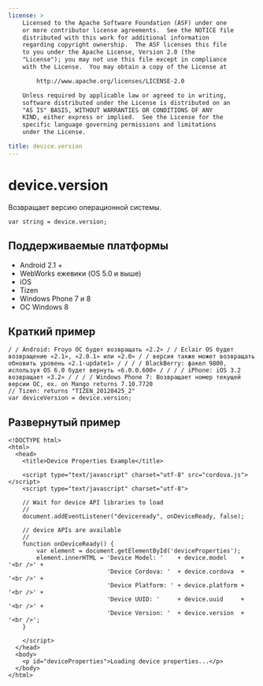```yaml
---
license: >
    Licensed to the Apache Software Foundation (ASF) under one
    or more contributor license agreements.  See the NOTICE file
    distributed with this work for additional information
    regarding copyright ownership.  The ASF licenses this file
    to you under the Apache License, Version 2.0 (the
    "License"); you may not use this file except in compliance
    with the License.  You may obtain a copy of the License at

        http://www.apache.org/licenses/LICENSE-2.0

    Unless required by applicable law or agreed to in writing,
    software distributed under the License is distributed on an
    "AS IS" BASIS, WITHOUT WARRANTIES OR CONDITIONS OF ANY
    KIND, either express or implied.  See the License for the
    specific language governing permissions and limitations
    under the License.

title: device.version
---
```


# device.version

Возвращает версию операционной системы.

    var string = device.version;
    

## Поддерживаемые платформы

*   Android 2.1 +
*   WebWorks ежевики (OS 5.0 и выше)
*   iOS
*   Tizen
*   Windows Phone 7 и 8
*   ОС Windows 8

## Краткий пример

    / / Android: Froyo ОС будет возвращать «2.2» / / Eclair OS будет возвращение «2.1», «2.0.1» или «2.0» / / версия также может возвращать обновить уровень «2.1-update1» / / / / BlackBerry: факел 9800, используя OS 6.0 будет вернуть «6.0.0.600» / / / / iPhone: iOS 3.2 возвращает «3.2» / / / / Windows Phone 7: Возвращает номер текущей версии ОС, ex. on Mango returns 7.10.7720
    // Tizen: returns "TIZEN_20120425_2"
    var deviceVersion = device.version;
    

## Развернутый пример

    <!DOCTYPE html>
    <html>
      <head>
        <title>Device Properties Example</title>
    
        <script type="text/javascript" charset="utf-8" src="cordova.js"></script>
        <script type="text/javascript" charset="utf-8">
    
        // Wait for device API libraries to load
        //
        document.addEventListener("deviceready", onDeviceReady, false);
    
        // device APIs are available
        //
        function onDeviceReady() {
            var element = document.getElementById('deviceProperties');
            element.innerHTML = 'Device Model: '    + device.model    + '<br />' +
                                'Device Cordova: '  + device.cordova  + '<br />' +
                                'Device Platform: ' + device.platform + '<br />' +
                                'Device UUID: '     + device.uuid     + '<br />' +
                                'Device Version: '  + device.version  + '<br />';
        }
    
        </script>
      </head>
      <body>
        <p id="deviceProperties">Loading device properties...</p>
      </body>
    </html>